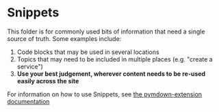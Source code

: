 # Snippets

This folder is for commonly used bits of information that need a single source of truth. Some examples include:

1. Code blocks that may be used in several locations
2. Topics that may need to be included in multiple places (e.g. "create a service")
3. **Use your best judgement, wherever content needs to be re-used easily across the site**

For information on how to use Snippets, see [the pymdown-extension documentation](https://facelessuser.github.io/pymdown-extensions/extensions/snippets/)
